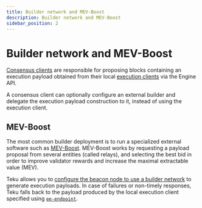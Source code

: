 ```yaml
---
title: Builder network and MEV-Boost
description: Builder network and MEV-Boost
sidebar_position: 2
---
```


# Builder network and MEV-Boost

[Consensus clients](Merge.md#consensus-clients) are responsible for proposing blocks containing an execution payload obtained from their local [execution clients](Merge.md#execution-clients) via the Engine API.

A consensus client can optionally configure an external builder and delegate the execution payload construction to it, instead of using the execution client.

## MEV-Boost

The most common builder deployment is to run a specialized external software such as [MEV-Boost](https://github.com/flashbots/mev-boost). MEV-Boost works by requesting a payload proposal from several entities (called relays), and selecting the best bid in order to improve validator rewards and increase the maximal extractable value (MEV).

Teku allows you to [configure the beacon node to use a builder network](../HowTo/Configure/Builder-Network.md) to generate execution payloads. In case of failures or non-timely responses, Teku falls back to the payload produced by the local execution client specified using [`ee-endpoint`](../Reference/CLI/CLI-Syntax.md#ee-endpoint).
